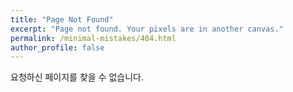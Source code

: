 ```yaml
---
title: "Page Not Found"
excerpt: "Page not found. Your pixels are in another canvas."
permalink: /minimal-mistakes/404.html
author_profile: false
---
```


요청하신 페이지를 찾을 수 없습니다.

<script>
    var GOOG_FIXURL_LANG = 'en';
    var GOOG_FIXURL_SITE = 'https://dinn.github.io'
</script>
<script src="https://linkhelp.clients.google.com/tbproxy/lh/wm/fixurl.js">
</script>